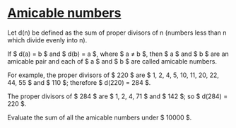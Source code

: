 # [Amicable numbers](https://projecteuler.net/problem=21)

Let d(n) be defined as the sum of proper divisors of n
(numbers less than n which divide evenly into n).

If $ d(a) = b $ and $ d(b) = a $, where $ a ≠ b $, then $ a $ and $ b $ are
an amicable pair and each of $ a $ and $ b $ are called amicable numbers.

For example, the proper divisors of $ 220 $ are $ 1, 2, 4, 5, 10,
11, 20, 22, 44, 55 $ and $ 110 $; therefore $ d(220) = 284 $.

The proper divisors of $ 284 $ are $ 1, 2, 4, 71 $ and $ 142 $; so $ d(284) = 220 $.

Evaluate the sum of all the amicable numbers under $ 10000 $.
